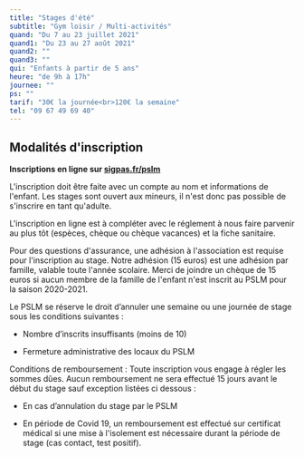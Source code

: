 ```yaml
---
title: "Stages d'été"
subtitle: "Gym loisir / Multi-activités"
quand: "Du 7 au 23 juillet 2021"
quand1: "Du 23 au 27 août 2021"
quand2: ""
quand3: ""
qui: "Enfants à partir de 5 ans"
heure: "de 9h à 17h"
journee: ""
ps: ""
tarif: "30€ la journée<br>120€ la semaine"
tel: "09 67 49 69 40"
---
```

## Modalités d'inscription

**Inscriptions en ligne sur [sigpas.fr/pslm](https://sigpas.fr/pslm/)**

L'inscription doit être faite avec un compte au nom et informations de l'enfant.
Les stages sont ouvert aux mineurs, il n'est donc pas possible de s'inscrire en tant qu'adulte.

L'inscription en ligne est à compléter avec le réglement à nous faire parvenir au plus tôt (espèces, chèque ou chèque vacances) et la fiche sanitaire.

Pour des questions d'assurance, une adhésion à l'association est requise pour l'inscription au stage. Notre adhésion (15 euros) est une adhésion par famille, valable toute l'année scolaire. Merci de joindre un chèque de 15 euros si aucun membre de la famille de l'enfant n'est inscrit au PSLM pour la saison 2020-2021.

Le PSLM se réserve le droit d’annuler une semaine ou une journée de stage sous les conditions suivantes :

- Nombre d’inscrits insuffisants (moins de 10)

- Fermeture administrative des locaux du PSLM

Conditions de remboursement : Toute inscription vous engage à régler les sommes dûes. Aucun remboursement ne sera effectué 15 jours avant le début du stage sauf exception listées ci dessous :

-	En cas d’annulation du stage par le PSLM

- En période de Covid 19, un remboursement est effectué sur certificat médical si une mise à l'isolement est nécessaire durant la période de stage (cas contact, test positif).

